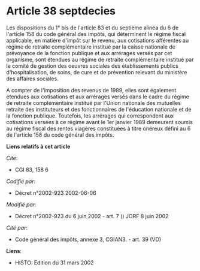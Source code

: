 # Article 38 septdecies

Les dispositions du 1° bis de l'article 83 et du septième alinéa du 6 de l'article 158 du code général des impôts, qui
déterminent le régime fiscal applicable, en matière d'impôt sur le revenu, aux cotisations afférentes au régime de retraite
complémentaire institué par la caisse nationale de prévoyance de la fonction publique et aux arrérages versés par cet
organisme, sont étendues au régime de retraite complémentaire institué par le comité de gestion des oeuvres sociales des
établissements publics d'hospitalisation, de soins, de cure et de prévention relevant du ministère des affaires sociales.

A compter de l'imposition des revenus de 1989, elles sont également étendues aux cotisations et aux arrérages versés dans le
cadre du régime de retraite complémentaire institué par l'Union nationale des mutuelles retraite des instituteurs et des
fonctionnaires de l'éducation nationale et de la fonction publique. Toutefois, les arrérages qui correspondent aux
cotisations versées à ce régime avant le 1er janvier 1989 demeurent soumis au régime fiscal des rentes viagères constituées à
titre onéreux défini au 6 de l'article 158 du code général des impôts.

**Liens relatifs à cet article**

_Cite_:

  - CGI 83, 158 6

_Codifié par_:

  - Décret n°2002-923 2002-06-06

_Modifié par_:

  - Décret n°2002-923 du 6 juin 2002 - art. 7 () JORF 8 juin 2002

_Cité par_:

  - Code général des impôts, annexe 3, CGIAN3. - art. 39 (VD)

**Liens**:

  - HISTO: Edition du 31 mars 2002
